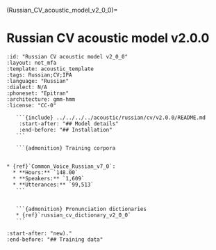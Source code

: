 
(Russian_CV_acoustic_model_v2_0_0)=
# Russian CV acoustic model v2.0.0

``````{acoustic} Russian CV acoustic model v2.0.0
:id: "Russian CV acoustic model v2_0_0"
:layout: not_mfa
:template: acoustic_template
:tags: Russian;CV;IPA
:language: "Russian"
:dialect: N/A
:phoneset: "Epitran"
:architecture: gmm-hmm
:license: "CC-0"

   ```{include} ../../../../acoustic/russian/cv/v2.0.0/README.md
    :start-after: "## Model details"
    :end-before: "## Installation"
   ```

   ```{admonition} Training corpora


* {ref}`Common_Voice_Russian_v7_0`:
  * **Hours:** `148.00`
  * **Speakers:** `1,609`
  * **Utterances:** `99,513`
   ```


   ```{admonition} Pronunciation dictionaries
   * {ref}`russian_cv_dictionary_v2_0_0`
   ```
``````

```{include} ../../../../acoustic/russian/cv/v2.0.0/README.md
:start-after: "new)."
:end-before: "## Training data"
```

